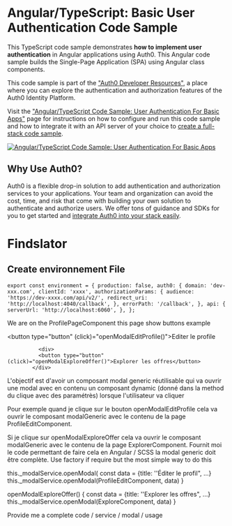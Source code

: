 # Angular/TypeScript: Basic User Authentication Code Sample

This TypeScript code sample demonstrates **how to implement user authentication** in Angular applications using Auth0. This Angular code sample builds the Single-Page Application (SPA) using Angular class components.

This code sample is part of the ["Auth0 Developer Resources"](https://developer.auth0.com/resources), a place where you can explore the authentication and authorization features of the Auth0 Identity Platform.

Visit the ["Angular/TypeScript Code Sample: User Authentication For Basic Apps"](https://developer.auth0.com/resources/code-samples/spa/angular/basic-authentication) page for instructions on how to configure and run this code sample and how to integrate it with an API server of your choice to [create a full-stack code sample](https://developer.auth0.com/resources/code-samples/full-stack/hello-world/basic-access-control/spa).

[![Angular/TypeScript Code Sample: User Authentication For Basic Apps](https://cdn.auth0.com/blog/hub/code-samples/spa/angular-typescript/basic-authentication.png)](https://developer.auth0.com/resources/code-samples/spa/angular/basic-authentication)

## Why Use Auth0?

Auth0 is a flexible drop-in solution to add authentication and authorization services to your applications. Your team and organization can avoid the cost, time, and risk that come with building your own solution to authenticate and authorize users. We offer tons of guidance and SDKs for you to get started and [integrate Auth0 into your stack easily](https://developer.auth0.com/resources/code-samples/full-stack).

# Findslator

## Create environnement File
`
export const environment = {
  production: false,
  auth0: {
    domain: 'dev-xxx.com',
    clientId: 'xxxx',
    authorizationParams: {
      audience: 'https://dev-xxxx.com/api/v2/',
      redirect_uri: 'http://localhost:4040/callback',
    },
    errorPath: '/callback',
  },
  api: {
    serverUrl: 'http://localhost:6060',
  },
};
`





We are on the ProfilePageComponent this page show buttons example
            <div>
              <button type="button" (click)="openModalEditProfile()">Editer le profile</button>
            </div>

              <div>
              <button type="button" (click)="openModalExploreOffer()">Explorer les offres</button>
            </div>


L'objectif est d'avoir un composant modal generic réutilisable qui va ouvrir une modal avec en contenu un composant dynamic (donné dans la method du clique avec des paramétrès) lorsque l'utilisateur va cliquer 

Pour exemple quand je clique sur le bouton openModalEditProfile cela va ouvrir le composant modalGeneric avec le contenu de la page ProfileEditComponent.

Si je clique sur openModalExploreOffer cela va ouvrir le composant modalGeneric avec le contenu de la page ExplorerComponent.
Fournit moi le code permettant de faire cela en Angular / SCSS la modal generic doit être complète. Use factory if require but the most simple way to do this

  this._modalService.openModal(
   const data = {title: ''Éditer le profil", ...}
    this._modalService.openModal(ProfileEditComponent, data)
  }

  openModalExploreOffer() {
   const data = {title: ''Explorer les offres", ...}
    this._modalService.openModal(ExploreComponent, data)
  } 


Provide me a complete code / service / modal / usage